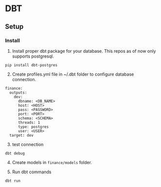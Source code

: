 
# DBT

## Setup

### Install 

1. Install proper dbt package for your database. This repos as of now only supports postgresql.

```
pip install dbt-postgres
```

2. Create profiles.yml file in ~/.dbt folder to configure database connection. 

```
finance:
  outputs:
    dev:
      dbname: <DB_NAME>
      host: <HOST>
      pass: <PASSWORD>
      port: <PORT>
      schema: <SCHEMA>
      threads: 1
      type: postgres
      user: <USER>
  target: dev
```

3. test connection

```
dbt debug
```

4. Create models in `finance/models` folder.

5. Run dbt commands

```
dbt run
```